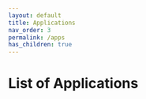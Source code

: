 ```yaml
---
layout: default
title: Applications
nav_order: 3
permalink: /apps
has_children: true
---
```


# List of Applications